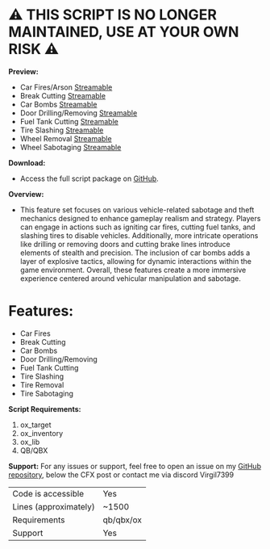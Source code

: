 # ⚠️ **THIS SCRIPT IS NO LONGER MAINTAINED, USE AT YOUR OWN RISK** ⚠️

**Preview:**

- Car Fires/Arson [Streamable](https://streamable.com/03nvrv)
- Break Cutting [Streamable](https://streamable.com/8jn9pg)
- Car Bombs [Streamable](https://streamable.com/keixgx)
- Door Drilling/Removing [Streamable](https://streamable.com/bou6nk)
- Fuel Tank Cutting [Streamable](https://streamable.com/oa2q4a)
- Tire Slashing [Streamable](https://streamable.com/tp68wr)
- Wheel Removal [Streamable](https://streamable.com/g22wh3)
- Wheel Sabotaging [Streamable](https://streamable.com/yer384)
  
**Download:**
- Access the full script package on [GitHub](https://github.com/Virgildev/v-VehicleSabotage).

**Overview:**
- This feature set focuses on various vehicle-related sabotage and theft mechanics designed to enhance gameplay realism and strategy. Players can engage in actions such as igniting car fires, cutting fuel tanks, and slashing tires to disable vehicles. Additionally, more intricate operations like drilling or removing doors and cutting brake lines introduce elements of stealth and precision. The inclusion of car bombs adds a layer of explosive tactics, allowing for dynamic interactions within the game environment. Overall, these features create a more immersive experience centered around vehicular manipulation and sabotage.

# Features:

- Car Fires
- Break Cutting
- Car Bombs
- Door Drilling/Removing
- Fuel Tank Cutting
- Tire Slashing
- Tire Removal
- Tire Sabotaging

**Script Requirements:**
1. ox_target
2. ox_inventory
3. ox_lib
4. QB/QBX

**Support:**
For any issues or support, feel free to open an issue on my [GitHub repository](https://github.com/Virgildev/v-VehicleSabotage), below the CFX post or contact me via discord Virgil7399

|                                         |                                |
|-------------------------------------|----------------------------|
| Code is accessible       | Yes                       |
| Lines (approximately)  | ~1500                  |
| Requirements                | qb/qbx/ox                    |
| Support                           | Yes              |

